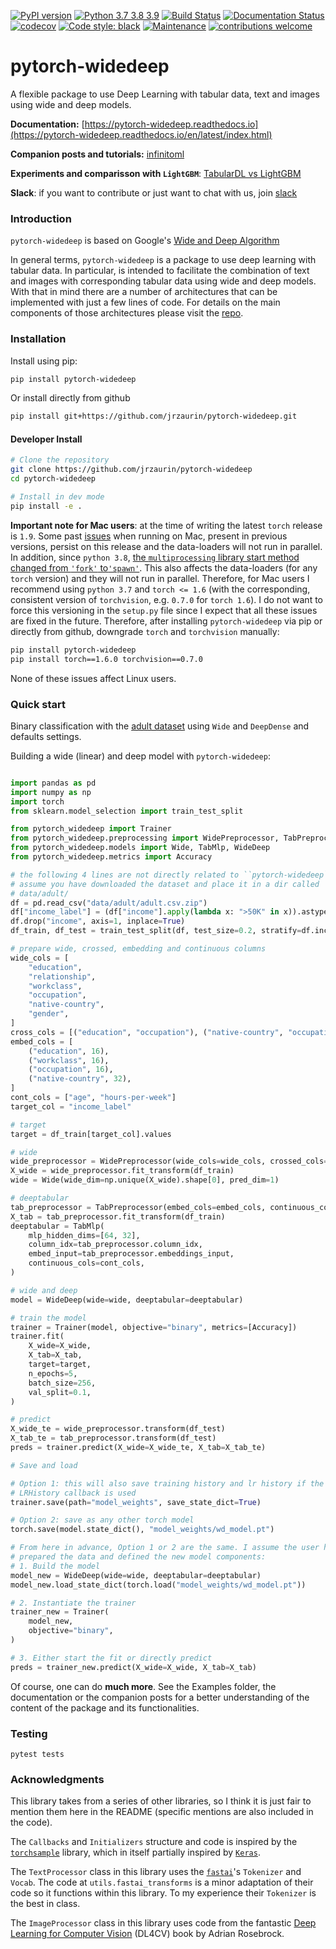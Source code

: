 [![PyPI version](https://badge.fury.io/py/pytorch-widedeep.svg)](https://pypi.org/project/pytorch-widedeep/)
[![Python 3.7 3.8 3.9](https://img.shields.io/badge/python-3.7%20%7C%203.8%20%7C%203.9-blue.svg)](https://pypi.org/project/pytorch-widedeep/)
[![Build Status](https://github.com/jrzaurin/pytorch-widedeep/actions/workflows/build.yml/badge.svg)](https://github.com/jrzaurin/pytorch-widedeep/actions)
[![Documentation Status](https://readthedocs.org/projects/pytorch-widedeep/badge/?version=latest)](https://pytorch-widedeep.readthedocs.io/en/latest/?badge=latest)
[![codecov](https://codecov.io/gh/jrzaurin/pytorch-widedeep/branch/master/graph/badge.svg)](https://codecov.io/gh/jrzaurin/pytorch-widedeep)
[![Code style: black](https://img.shields.io/badge/code%20style-black-000000.svg)](https://github.com/psf/black)
[![Maintenance](https://img.shields.io/badge/Maintained%3F-yes-green.svg)](https://github.com/jrzaurin/pytorch-widedeep/graphs/commit-activity)
[![contributions welcome](https://img.shields.io/badge/contributions-welcome-brightgreen.svg?style=flat)](https://github.com/jrzaurin/pytorch-widedeep/issues)


# pytorch-widedeep

A flexible package to use Deep Learning with tabular data, text and images
using wide and deep models.

**Documentation:** [https://pytorch-widedeep.readthedocs.io](https://pytorch-widedeep.readthedocs.io/en/latest/index.html)

**Companion posts and tutorials:** [infinitoml](https://jrzaurin.github.io/infinitoml/)

**Experiments and comparisson with `LightGBM`**: [TabularDL vs LightGBM](https://github.com/jrzaurin/tabulardl-benchmark)

**Slack**: if you want to contribute or just want to chat with us, join [slack](https://join.slack.com/t/pytorch-widedeep/shared_invite/zt-soss7stf-iXpVuLeKZz8lGTnxxtHtTw)

### Introduction

``pytorch-widedeep`` is based on Google's [Wide and Deep Algorithm](https://arxiv.org/abs/1606.07792)

In general terms, `pytorch-widedeep` is a package to use deep learning with
tabular data. In particular, is intended to facilitate the combination of text
and images with corresponding tabular data using wide and deep models. With
that in mind there are a number of architectures that can be implemented with
just a few lines of code. For details on the main components of those
architectures please visit the
[repo](https://github.com/jrzaurin/pytorch-widedeep).


### Installation

Install using pip:

```bash
pip install pytorch-widedeep
```

Or install directly from github

```bash
pip install git+https://github.com/jrzaurin/pytorch-widedeep.git
```

#### Developer Install

```bash
# Clone the repository
git clone https://github.com/jrzaurin/pytorch-widedeep
cd pytorch-widedeep

# Install in dev mode
pip install -e .
```

**Important note for Mac users**: at the time of writing the latest `torch`
release is `1.9`. Some past [issues](https://stackoverflow.com/questions/64772335/pytorch-w-parallelnative-cpp206)
when running on Mac, present in previous versions, persist on this release
and the data-loaders will not run in parallel. In addition, since `python
3.8`, [the `multiprocessing` library start method changed from `'fork'` to`'spawn'`](https://docs.python.org/3/library/multiprocessing.html#contexts-and-start-methods).
This also affects the data-loaders (for any `torch` version) and they will
not run in parallel. Therefore, for Mac users I recommend using `python 3.7`
and `torch <= 1.6` (with the corresponding, consistent
version of `torchvision`, e.g. `0.7.0` for `torch 1.6`). I do not want to
force this versioning in the `setup.py` file since I expect that all these
issues are fixed in the future. Therefore, after installing
`pytorch-widedeep` via pip or directly from github, downgrade `torch` and
`torchvision` manually:


```bash
pip install pytorch-widedeep
pip install torch==1.6.0 torchvision==0.7.0
```

None of these issues affect Linux users.

### Quick start

Binary classification with the [adult
dataset]([adult](https://www.kaggle.com/wenruliu/adult-income-dataset))
using `Wide` and `DeepDense` and defaults settings.

Building a wide (linear) and deep model with ``pytorch-widedeep``:

```python

import pandas as pd
import numpy as np
import torch
from sklearn.model_selection import train_test_split

from pytorch_widedeep import Trainer
from pytorch_widedeep.preprocessing import WidePreprocessor, TabPreprocessor
from pytorch_widedeep.models import Wide, TabMlp, WideDeep
from pytorch_widedeep.metrics import Accuracy

# the following 4 lines are not directly related to ``pytorch-widedeep``. I
# assume you have downloaded the dataset and place it in a dir called
# data/adult/
df = pd.read_csv("data/adult/adult.csv.zip")
df["income_label"] = (df["income"].apply(lambda x: ">50K" in x)).astype(int)
df.drop("income", axis=1, inplace=True)
df_train, df_test = train_test_split(df, test_size=0.2, stratify=df.income_label)

# prepare wide, crossed, embedding and continuous columns
wide_cols = [
    "education",
    "relationship",
    "workclass",
    "occupation",
    "native-country",
    "gender",
]
cross_cols = [("education", "occupation"), ("native-country", "occupation")]
embed_cols = [
    ("education", 16),
    ("workclass", 16),
    ("occupation", 16),
    ("native-country", 32),
]
cont_cols = ["age", "hours-per-week"]
target_col = "income_label"

# target
target = df_train[target_col].values

# wide
wide_preprocessor = WidePreprocessor(wide_cols=wide_cols, crossed_cols=cross_cols)
X_wide = wide_preprocessor.fit_transform(df_train)
wide = Wide(wide_dim=np.unique(X_wide).shape[0], pred_dim=1)

# deeptabular
tab_preprocessor = TabPreprocessor(embed_cols=embed_cols, continuous_cols=cont_cols)
X_tab = tab_preprocessor.fit_transform(df_train)
deeptabular = TabMlp(
    mlp_hidden_dims=[64, 32],
    column_idx=tab_preprocessor.column_idx,
    embed_input=tab_preprocessor.embeddings_input,
    continuous_cols=cont_cols,
)

# wide and deep
model = WideDeep(wide=wide, deeptabular=deeptabular)

# train the model
trainer = Trainer(model, objective="binary", metrics=[Accuracy])
trainer.fit(
    X_wide=X_wide,
    X_tab=X_tab,
    target=target,
    n_epochs=5,
    batch_size=256,
    val_split=0.1,
)

# predict
X_wide_te = wide_preprocessor.transform(df_test)
X_tab_te = tab_preprocessor.transform(df_test)
preds = trainer.predict(X_wide=X_wide_te, X_tab=X_tab_te)

# Save and load

# Option 1: this will also save training history and lr history if the
# LRHistory callback is used
trainer.save(path="model_weights", save_state_dict=True)

# Option 2: save as any other torch model
torch.save(model.state_dict(), "model_weights/wd_model.pt")

# From here in advance, Option 1 or 2 are the same. I assume the user has
# prepared the data and defined the new model components:
# 1. Build the model
model_new = WideDeep(wide=wide, deeptabular=deeptabular)
model_new.load_state_dict(torch.load("model_weights/wd_model.pt"))

# 2. Instantiate the trainer
trainer_new = Trainer(
    model_new,
    objective="binary",
)

# 3. Either start the fit or directly predict
preds = trainer_new.predict(X_wide=X_wide, X_tab=X_tab)
```

Of course, one can do **much more**. See the Examples folder, the
documentation or the companion posts for a better understanding of the content
of the package and its functionalities.

### Testing

```
pytest tests
```

### Acknowledgments

This library takes from a series of other libraries, so I think it is just
fair to mention them here in the README (specific mentions are also included
in the code).

The `Callbacks` and `Initializers` structure and code is inspired by the
[`torchsample`](https://github.com/ncullen93/torchsample) library, which in
itself partially inspired by [`Keras`](https://keras.io/).

The `TextProcessor` class in this library uses the
[`fastai`](https://docs.fast.ai/text.transform.html#BaseTokenizer.tokenizer)'s
`Tokenizer` and `Vocab`. The code at `utils.fastai_transforms` is a minor
adaptation of their code so it functions within this library. To my experience
their `Tokenizer` is the best in class.

The `ImageProcessor` class in this library uses code from the fantastic [Deep
Learning for Computer
Vision](https://www.pyimagesearch.com/deep-learning-computer-vision-python-book/)
(DL4CV) book by Adrian Rosebrock.
